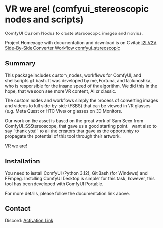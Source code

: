# VR we are! (comfyui_stereoscopic nodes and scripts)
ComfyUI Custom Nodes to create stereoscopic images and movies.

Project Homepage with documentation and download is on Civitai: [I2I V2V Side-By-Side Converter Workflow comfyui_stereoscopic](https://civitai.com/models/1757677)

## Summary

This package includes custom_nodes, workflows for ComfyUI, and shellscripts git bash.
It was developed by me, Fortuna, and Iablunoshka, who is responsible for the insane speed of the algorithm. We did this in the hope, that we soon see more VR content, AI or classic.

The custom nodes and workflows simply the process of converting images and videos to full side-by-side (FSBS) that can be viewed in VR glasses (e.g. Meta Quest or HTC Vive) or glasses on 3D Monitors.

Our work on the asset is based on the great work of Sam Seen from ComfyUI_SSStereoscope, that gave us a good starting point. I want also to say "thank you!" to all the creators that gave us the opportunity to propagate the potential of this tool through their artwork.

VR we are!

## Installation

You need to install ComfyUI (Python 3.12), Git Bash (for Windows) and FFmpeg. Installing ComfyUI Desktop is simpler for this task, however, this tool has been developed with ComfyUI Portable.

For more details, please follow the documentation link above.

## Contact

Discord: [Activation Link]([./docs/img/I2I-SBS-Workflow-Snapshot.png](https://discord.gg/ZegT6Cc8FG))
